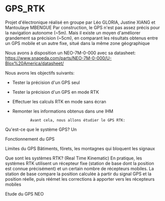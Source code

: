 # GPS_RTK
Projet d'électronique réalisé en groupe par Léo GLORIA, Justine XIANG et Mantoulaye MBENGUE
Par construction, le GPS n'est pas assez précis pour la navigation autonome (~5m). 
Mais il existe un moyen d'améliorer grandement sa précision (~5cm), en comparant les résultats obtenus entre un GPS mobile et un autre fixe, situé dans la même zone géographique

Nous avons à disposition un NEO-7M-0-000 avec sa datasheet: https://www.snapeda.com/parts/NEO-7M-0-000/U-Blox%20America/datasheet/ 

Nous avons les objectifs suivants:
- Tester la précision d'un GPS seul
- Tester la précision d'un GPS en mode RTK 
- Effectuer les calculs RTK en mode sans écran
- Remonter les informations obtenus dans une IHM

              Avant cela, nous allons étudier le GPS RTK:

Qu'est-ce que le système GPS?
Un


Fonctionnement du GPS


Limites du GPS
Bâtiments, fôrets, les montagnes qui bloquent les signaux
 
Que sont les systèmes RTK? (Real Time Kinematic)
En pratique, les systèmes RTK utilisent un récepteur fixe (station de base dont la position est connue précisément) et un certain nombre de récepteurs mobiles. La station de base compare la position calculée à partir du signal GPS et la position réelle, puis réémet les corrections à apporter vers les récepteurs mobiles


Etude du GPS NEO
